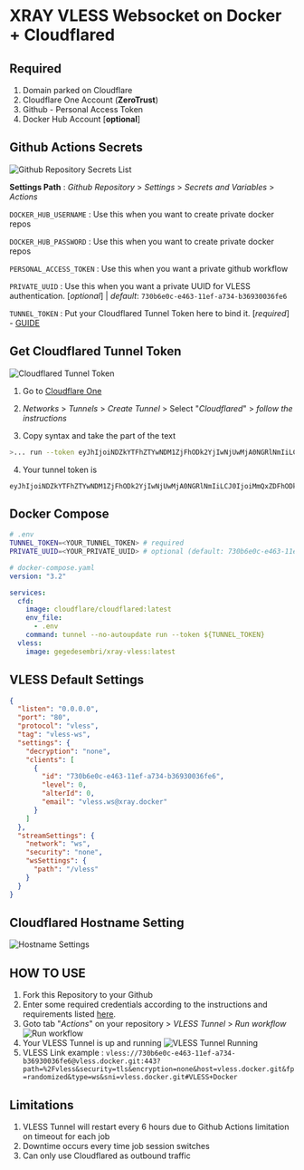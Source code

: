# XRAY VLESS Websocket on Docker + Cloudflared

## Required 

1. Domain parked on Cloudflare
2. Cloudflare One Account (**ZeroTrust**)
3. Github - Personal Access Token
4. Docker Hub Account [**optional**]

## Github Actions Secrets

![Github Repository Secrets List](https://i.imgur.com/gyOBD6X.png)

**Settings Path** : *Github Repository* > *Settings* > *Secrets and Variables* > *Actions*

`DOCKER_HUB_USERNAME` : Use this when you want to create private docker repos

`DOCKER_HUB_PASSWORD` : Use this when you want to create private docker repos

`PERSONAL_ACCESS_TOKEN` : Use this when you want a private github workflow

`PRIVATE_UUID` : Use this when you want a private UUID for VLESS authentication. [*optional*] | *default*: `730b6e0c-e463-11ef-a734-b36930036fe6`

`TUNNEL_TOKEN` : Put your Cloudflared Tunnel Token here to bind it. [*required*] - [GUIDE](https://github.com/GegeDesembri/xray-vless-docker#get-cloudflared-tunnel-token)

## Get Cloudflared Tunnel Token

![Cloudflared Tunnel Token](https://i.imgur.com/lKRX4jz.png)

1. Go to [Cloudflare One](https://one.dash.cloudflare.com/)

2. *Networks* > *Tunnels* > *Create Tunnel* > Select "*Cloudflared*" > *follow the instructions*

3. Copy syntax and take the part of the text
```bash
>... run --token eyJhIjoiNDZkYTFhZTYwNDM1ZjFhODk2YjIwNjUwMjA0NGRlNmIiLCJ0IjoiMmQxZDFhODktNjc2Yy00MjQ4LTkwMmUtZjYxZmFjYTg2ZGUwIiwicyI6Ik5tVXdaRFF3TnpJdE5HTmlOaTAwTm1NM0xXRXpaR1F0xxxxxxxxxxxxxxxxxxxxxxxx
```

4. Your tunnel token is
```text
eyJhIjoiNDZkYTFhZTYwNDM1ZjFhODk2YjIwNjUwMjA0NGRlNmIiLCJ0IjoiMmQxZDFhODktNjc2Yy00MjQ4LTkwMmUtZjYxZmFjYTg2ZGUwIiwicyI6Ik5tVXdaRFF3TnpJdE5HTmlOaTAwTm1NM0xXRXpaR1F0xxxxxxxxxxxxxxxxxxxxxxxx
```


## Docker Compose

```bash
# .env
TUNNEL_TOKEN=<YOUR_TUNNEL_TOKEN> # required
PRIVATE_UUID=<YOUR_PRIVATE_UUID> # optional (default: 730b6e0c-e463-11ef-a734-b36930036fe6)
```

```yaml
# docker-compose.yaml
version: "3.2"

services:
  cfd:
    image: cloudflare/cloudflared:latest
    env_file:
      - .env
    command: tunnel --no-autoupdate run --token ${TUNNEL_TOKEN}
  vless:
    image: gegedesembri/xray-vless:latest
```

## VLESS Default Settings

```json
{
  "listen": "0.0.0.0",
  "port": "80",
  "protocol": "vless",
  "tag": "vless-ws",
  "settings": {
    "decryption": "none",
    "clients": [
      {
	    "id": "730b6e0c-e463-11ef-a734-b36930036fe6",
	    "level": 0,
	    "alterId": 0,
	    "email": "vless.ws@xray.docker"
      }
    ]
  },
  "streamSettings": {
    "network": "ws",
    "security": "none",
    "wsSettings": {
      "path": "/vless"
    }
  }
}
```

## Cloudflared Hostname Setting
![Hostname Settings](https://i.imgur.com/JjHqzXW.png)

## HOW TO USE

1. Fork this Repository to your Github
2. Enter some required credentials according to the instructions and requirements listed [here](https://github.com/GegeDesembri/xray-vless-docker#github-actions-secrets).
3. Goto tab "*Actions*" on your repository > *VLESS Tunnel* > *Run workflow*
![Run workflow](https://i.imgur.com/fZCoYgO.png)
4. Your VLESS Tunnel is up and running
![VLESS Tunnel Running](https://i.imgur.com/o58YQWU.png)
5. VLESS Link example : `vless://730b6e0c-e463-11ef-a734-b36930036fe6@vless.docker.git:443?path=%2Fvless&security=tls&encryption=none&host=vless.docker.git&fp=randomized&type=ws&sni=vless.docker.git#VLESS+Docker`

## Limitations
1. VLESS Tunnel will restart every 6 hours due to Github Actions limitation on timeout for each job
2. Downtime occurs every time job session switches
3. Can only use Cloudflared as outbound traffic